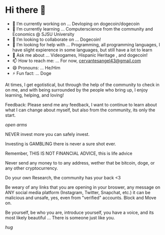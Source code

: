 # Hi there 👋
- 🔭 I’m currently working on ...
    Devloping on dogecoin/dogecoin
- 🌱 I’m currently learning ...
   Computerscience from the community and Economics @ SJSU University
- 👯 I’m looking to collaborate on ...
    Dogecoin!
- 🤔 I’m looking for help with ...
    Programming, all programming languages, I have slight expierence in some languages, but still have a lot to learn
- 💬 Ask me about ...
    Videogames, Hispanic Heritage , and dogecoin!
- 📫 How to reach me: ...
    For now, cervantesangel43@gmail.com
- 😄 Pronouns: ...
    He/Him
- ⚡ Fun fact: ... Doge 
    
At times, I get egotistical, but through the help of the community to check in on me, and with being surrounded by the people who bring up, 
I enjoy learning, helping, and loving!

Feedback: Please send me any feedback, I want to continue to learn about what I can change about myself, but also from the community, its only the start. 

*open arms*

NEVER invest more you can safely invest.

Investing is GAMBLING there is never a sure shot ever.

Remember, THIS IS NOT FINANCIAL ADVICE, this is life advice 

Never send any money to to any address, wether that be bitcoin, doge, or any other cryptocurrency. 

Do your own Research, the community has your back <3

Be weary of any links that you are opening in your broswer, any message on ANY social media platform (Instagram, Twitter, Snapchat, etc.) it can be malicious and unsafe, yes, even from "verified" accounts. Block and Move on. 

Be yourself, be who you are, introduce yourself, you have a voice, and its most likely beautiful ... There is someone just like you.

*hug*
#
